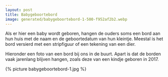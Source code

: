 ```yaml
---
layout: post
title: Babygeboortebord
image: generated/babygeboortebord-1-500-f952af2b2.webp
---
```


Als er hier een baby wordt geboren, hangen de ouders soms een bord aan hun huis met de naam en de geboortedatum van hun kleintje. Meestal is het bord versierd met een stripfiguur of een tekening van een dier.

Hieronder een foto van een bord bij ons in de buurt. Apart is dat de borden vaak jarenlang blijven hangen, zoals deze van een kindje geboren in 2017.

{% picture babygeboortebord-1.jpg %}
